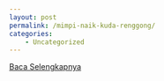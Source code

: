 ```yaml
---
layout: post
permalink: /mimpi-naik-kuda-renggong/
categories:
    - Uncategorized
---
```


[Baca Selengkapnya](/08)
